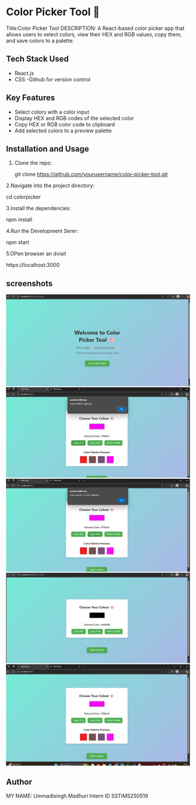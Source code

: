 # Color Picker Tool 🎨
Title:Color Picker Tool
DESCRIPTION:
A React-based color picker app that allows users to select colors, view their HEX and RGB values, copy them, and save colors to a palette.

## Tech Stack Used

- React.js
- CSS
-Github for version control

## Key Features

- Select colors with a color input
- Display HEX and RGB codes of the selected color
- Copy HEX or RGB color code to clipboard
- Add selected colors to a preview palette

## Installation and Usage

1. Clone the repo:

   git clone https://github.com/yourusername/color-picker-tool.git

2.Navigate into the project directory:

cd colorpicker

3.Install the dependencies:

npm install

4.Run the Development Serer:

npm start

5.OPen browser an dvisit

https://localhost:3000

## screenshots
![HOmepage Screenshot ](screenshots/Homepage.png)
![Copied HEX Screenshot](screenshots/copyHEX.png)
![Copied RGB Screenshot](screenshots/copyRGB.png)
![Color Picker Screenshot](screenshots/color_picker.png)
![Palette Preview Screenshot](screenshots/colorpalettepreview.png)


## Author

MY NAME: Ummadisingh Madhuri
Intern ID SSTIMS250519





